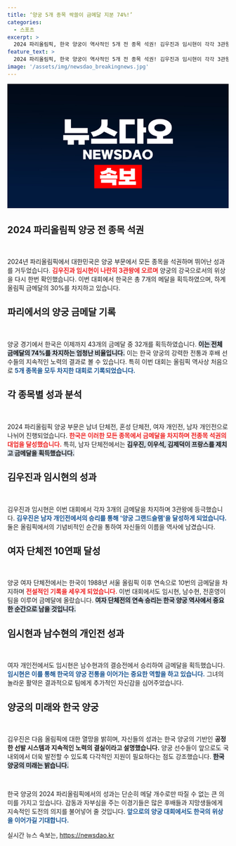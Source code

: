 ```yaml
---
title: ‘양궁 5개 종목 싹쓸이 금메달 지분 74%!’
categories:
  - 스포츠
excerpt: >
  2024 파리올림픽, 한국 양궁이 역사적인 5개 전 종목 석권! 김우진과 임시현이 각각 3관왕에 오르며 총 7개의 메달을 수확한 기념비적 순간을 놓치지 마세요!
feature_text: >
  2024 파리올림픽, 한국 양궁이 역사적인 5개 전 종목 석권! 김우진과 임시현이 각각 3관왕에 오르며 총 7개의 메달을 수확한 기념비적 순간을 놓치지 마세요!
image: '/assets/img/newsdao_breakingnews.jpg'
---
```


<p><img src="/assets/img/newsdao_breakingnews.jpg" alt="ranknews 속보" /></p>

<h2 data-ke-size="size26">2024 파리올림픽 양궁 전 종목 석권</h2>

<p data-ke-size="size16">&nbsp;</p>

<p>2024년 파리올림픽에서 대한민국은 양궁 부문에서 모든 종목을 석권하며 뛰어난 성과를 거두었습니다. <b><span style="color: #ee2323;">김우진과 임시현이 나란히 3관왕에 오르며</span></b> 양궁의 강국으로서의 위상을 다시 한번 확인했습니다. 이번 대회에서 한국은 총 7개의 메달을 획득하였으며, 하계 올림픽 금메달의 30%를 차지하고 있습니다.</p>

<h2 data-ke-size="size26">파리에서의 양궁 금메달 기록</h2>

<p data-ke-size="size16">&nbsp;</p>

<p>양궁 경기에서 한국은 이제까지 43개의 금메달 중 32개를 획득하였습니다. <b><span style="background-color: #21538527;">이는 전체 금메달의 74%를 차지하는 엄청난 비율입니다.</span></b> 이는 한국 양궁의 강력한 전통과 후배 선수들의 지속적인 노력의 결과로 볼 수 있습니다. 특히 이번 대회는 올림픽 역사상 처음으로 <b><span style="color: #1a5490;">5개 종목을 모두 차지한 대회로 기록되었습니다.</span></b></p>

<h2 data-ke-size="size26">각 종목별 성과 분석</h2>

<p data-ke-size="size16">&nbsp;</p>

<p>2024 파리올림픽 양궁 부문은 남녀 단체전, 혼성 단체전, 여자 개인전, 남자 개인전으로 나뉘어 진행되었습니다. <b><span style="color: #ee2323;">한국은 이러한 모든 종목에서 금메달을 차지하며 전종목 석권의 대업을 달성했습니다.</span></b> 특히, 남자 단체전에서는 <b><span style="background-color: #21538527;">김우진, 이우석, 김제덕이 프랑스를 제치고 금메달을 획득했습니다.</span></b> </p>

<h2 data-ke-size="size26">김우진과 임시현의 성과</h2>

<p data-ke-size="size16">&nbsp;</p>

<p>김우진과 임시현은 이번 대회에서 각자 3개의 금메달을 차지하며 3관왕에 등극했습니다. <b><span style="color: #1a5490;">김우진은 남자 개인전에서의 승리를 통해 '양궁 그랜드슬램'을 달성하게 되었습니다.</span></b> 둘은 올림픽에서의 기념비적인 순간을 통하여 자신들의 이름을 역사에 남겼습니다. </p>

<h2 data-ke-size="size26">여자 단체전 10연패 달성</h2>

<p data-ke-size="size16">&nbsp;</p>

<p>양궁 여자 단체전에서는 한국이 1988년 서울 올림픽 이후 연속으로 10번의 금메달을 차지하며 <b><span style="color: #ee2323;">전설적인 기록을 세우게 되었습니다.</span></b> 이번 대회에서도 임시현, 남수현, 전훈영이 팀을 이루어 금메달에 올랐습니다. <b><span style="background-color: #21538527;">여자 단체전의 연속 승리는 한국 양궁 역사에서 중요한 순간으로 남을 것입니다.</span></b></p>

<h2 data-ke-size="size26">임시현과 남수현의 개인전 성과</h2>

<p data-ke-size="size16">&nbsp;</p>

<p>여자 개인전에서도 임시현은 남수현과의 결승전에서 승리하여 금메달을 획득했습니다. <b><span style="color: #1a5490;">임시현은 이를 통해 한국의 양궁 전통을 이어가는 중요한 역할을 하고 있습니다.</span></b> 그녀의 놀라운 활약은 결과적으로 팀에게 추가적인 자신감을 심어주었습니다.</p>

<h2 data-ke-size="size26">양궁의 미래와 한국 양궁</h2>

<p data-ke-size="size16">&nbsp;</p>

<p>김우진은 다음 올림픽에 대한 열망을 밝히며, 자신들의 성과는 한국 양궁의 기반인 <b><span style="ee2323;">공정한 선발 시스템과 지속적인 노력의 결실이라고 설명했습니다.</span></b> 양궁 선수들이 앞으로도 국내외에서 더욱 발전할 수 있도록 다각적인 지원이 필요하다는 점도 강조했습니다. <b><span style="background-color: #21538527;">한국 양궁의 미래는 밝습니다.</span></b></p>

<p data-ke-size="size16">&nbsp;</p>

<p>한국 양궁의 2024 파리올림픽에서의 성과는 단순히 메달 개수로만 따질 수 없는 큰 의미를 가지고 있습니다. 감동과 자부심을 주는 이경기들은 많은 후배들과 지망생들에게 지속적인 도전의 의지를 불어넣어 줄 것입니다. <b><span style="color: #1a5490;">앞으로의 양궁 대회에서도 한국의 위상을 이어가길 기대합니다.</span></b></p>
실시간 뉴스 속보는, <a href="https://newsdao.kr" rel="dofollow">https://newsdao.kr</a>


